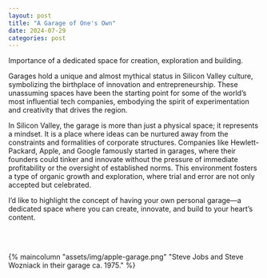 ```yaml
---
layout: post
title: "A Garage of One's Own"
date: 2024-07-29
categories: post
---
```


Importance of a dedicated space for creation, exploration and building.

<!--more-->
Garages hold a unique and almost mythical status in Silicon Valley culture, symbolizing the birthplace of innovation and entrepreneurship. These unassuming spaces have been the starting point for some of the world’s most influential tech companies, embodying the spirit of experimentation and creativity that drives the region.

In Silicon Valley, the garage is more than just a physical space; it represents a mindset. It is a place where ideas can be nurtured away from the constraints and formalities of corporate structures. Companies like Hewlett-Packard, Apple, and Google famously started in garages, where their founders could tinker and innovate without the pressure of immediate profitability or the oversight of established norms. This environment fosters a type of organic growth and exploration, where trial and error are not only accepted but celebrated.

I’d like to highlight the concept of having your own personal garage—a dedicated space where you can create, innovate, and build to your heart’s content.

<br/>
<br/>

{% maincolumn "assets/img/apple-garage.png" "Steve Jobs and Steve Wozniack in their garage ca. 1975." %}
